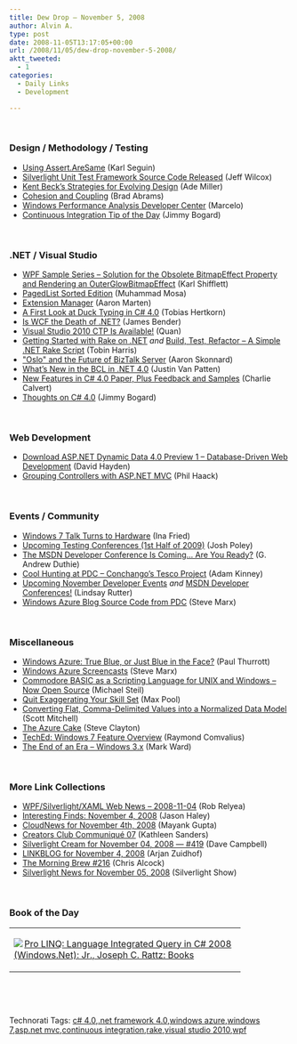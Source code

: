 ```yaml
---
title: Dew Drop – November 5, 2008
author: Alvin A.
type: post
date: 2008-11-05T13:17:05+00:00
url: /2008/11/05/dew-drop-november-5-2008/
aktt_tweeted:
  - 1
categories:
  - Daily Links
  - Development

---
```

&#160;

### Design / Methodology / Testing

  * <a target="_blank" href="http://codebetter.com/blogs/karlseguin/archive/2008/11/04/using-assert-aresame.aspx">Using Assert.AreSame</a> (Karl Seguin)
  * <a target="_blank" href="http://www.jeff.wilcox.name/2008/11/04/test-framework-source/">Silverlight Unit Test Framework Source Code Released</a> (Jeff Wilcox)
  * <a target="_blank" href="http://www.ademiller.com/blogs/tech/2008/11/kent-becks-strategies-for-evolving-design/?&owa_from=feed&owa_sid=">Kent Beck&#8217;s Strategies for Evolving Design</a> (Ade Miller)
  * <a target="_blank" href="http://blogs.msdn.com/brada/archive/2008/11/04/cohesion-and-coupling.aspx">Cohesion and Coupling</a> (Brad Abrams)
  * <a target="_blank" href="http://blogs.msdn.com/marcelolr/archive/2008/11/04/windows-performance-analysis-developer-center.aspx">Windows Performance Analysis Developer Center</a> (Marcelo)
  * <a target="_blank" href="http://www.lostechies.com/blogs/jimmy_bogard/archive/2008/11/04/continuous-integration-tip-of-the-day.aspx">Continuous Integration Tip of the Day</a> (Jimmy Bogard)

&#160;

### .NET / Visual Studio

  * <a target="_blank" href="http://karlshifflett.wordpress.com/2008/11/04/wpf-sample-series-solution-for-the-obsolete-bitmapeffect-property-and-rendering-an-outerglowbitmapeffect/">WPF Sample Series &#8211; Solution for the Obsolete BitmapEffect Property and Rendering an OuterGlowBitmapEffect</a> (Karl Shifflett)
  * <a target="_blank" href="http://mosesofegypt.net/post/PagedList-Sorted-Edition.aspx">PagedList Sorted Edition</a> (Muhammad Mosa)
  * <a target="_blank" href="http://blogs.msdn.com/aaronmar/archive/2008/11/04/extension-manager.aspx">Extension Manager</a> (Aaron Marten)
  * <a target="_blank" href="http://saftsack.fs.uni-bayreuth.de/~dun3/archives/first-look-ducktyping-c-4-0-idynamicobject-metaobject/202.html">A First Look at Duck Typing in C# 4.0</a> (Tobias Hertkorn)
  * <a target="_blank" href="http://jamescbender.com/bendersblog/archive/2008/11/04/is-wcf-the-death-of-.net.aspx">Is WCF the Death of .NET?</a> (James Bender)
  * <a target="_blank" href="http://blogs.msdn.com/vsxteam/archive/2008/11/04/visual-studio-2010-ctp-is-available.aspx">Visual Studio 2010 CTP Is Available!</a> (Quan)
  * <a target="_blank" href="http://www.tobinharris.com/2008/11/4/getting-started-with-rake-on-net">Getting Started with Rake on .NET</a>&#160;_and_&#160;<a target="_blank" href="http://www.tobinharris.com/2008/11/4/build-test-analyze-a-simple-net-rake-script">Build, Test, Refactor &#8211; A Simple .NET Rake Script</a> (Tobin Harris)
  * <a target="_blank" href="http://www.pluralsight.com/community/blogs/aaron/archive/2008/11/04/quot-oslo-quot-and-the-future-of-biztalk-server.aspx">"Oslo" and the Future of BizTalk Server</a> (Aaron Skonnard)
  * <a target="_blank" href="http://blogs.msdn.com/bclteam/archive/2008/11/04/what-s-new-in-the-bcl-in-net-4-0-justin-van-patten.aspx">What&#8217;s New in the BCL in .NET 4.0</a> (Justin Van Patten)
  * <a target="_blank" href="http://blogs.msdn.com/charlie/archive/2008/11/04/new-features-in-c-4-0-paper-plus-feedback-and-samples.aspx">New Features in C# 4.0 Paper, Plus Feedback and Samples</a> (Charlie Calvert)
  * <a target="_blank" href="http://www.lostechies.com/blogs/jimmy_bogard/archive/2008/11/04/thoughts-on-c-4-0.aspx">Thoughts on C# 4.0</a> (Jimmy Bogard)

&#160;

### Web Development

  * <a target="_blank" href="http://www.pnpguidance.net/post/DownloadASPNETDynamicData4Preview1DatabaseDrivenWebDevelopment.aspx">Download ASP.NET Dynamic Data 4.0 Preview 1 &#8211; Database-Driven Web Development</a> (David Hayden)
  * <a target="_blank" href="http://haacked.com/archive/2008/11/04/areas-in-aspnetmvc.aspx">Grouping Controllers with ASP.NET MVC</a> (Phil Haack)

&#160;

### Events / Community

  * <a target="_blank" href="http://news.cnet.com/8301-13860_3-10081548-56.html?part=rss&subj=news&tag=2547-1_3-0-5">Windows 7 Talk Turns to Hardware</a> (Ina Fried)
  * <a target="_blank" href="http://blogs.msdn.com/joshpoley/archive/2008/11/04/upcoming-testing-conferences-1st-half-of-2009.aspx">Upcoming Testing Conferences (1st Half of 2009)</a> (Josh Poley)
  * <a target="_blank" href="http://blogs.msdn.com/gduthie/archive/2008/11/04/the-msdn-developer-conference-is-coming-are-you-ready.aspx">The MSDN Developer Conference Is Coming&#8230; Are You Ready?</a> (G. Andrew Duthie)
  * <a target="_blank" href="http://adamkinney.com/blog/376/default.aspx">Cool Hunting at PDC &#8211; Conchango&#8217;s Tesco Project</a> (Adam Kinney)
  * <a target="_blank" href="http://blogs.msdn.com/lindsay/archive/2008/10/31/upcoming-november-developer-events.aspx">Upcoming November Developer Events</a>&#160;_and_&#160;<a target="_blank" href="http://blogs.msdn.com/lindsay/archive/2008/11/02/msdn-developer-conferences.aspx">MSDN Developer Conferences!</a> (Lindsay Rutter)
  * <a target="_blank" href="http://blog.smarx.com/posts/windows-azure-blog-source-code-from-pdc">Windows Azure Blog Source Code from PDC</a> (Steve Marx)

&#160;

### Miscellaneous

  * <a target="_blank" href="http://www.winsupersite.com/live/azure_blue.asp">Windows Azure: True Blue, or Just Blue in the Face?</a> (Paul Thurrott)
  * <a target="_blank" href="http://blog.smarx.com/posts/windows-azure-screencasts">Windows Azure Screencasts</a> (Steve Marx)
  * <a target="_blank" href="http://www.pagetable.com/?p=48">Commodore BASIC as a Scripting Language for UNIX and Windows &#8211; Now Open Source</a> (Michael Steil)
  * <a target="_blank" href="http://www.codesqueeze.com/quit-exaggerating-on-your-skill-set/">Quit Exaggerating Your Skill Set</a> (Max Pool)
  * <a target="_blank" href="http://aspnet.4guysfromrolla.com/articles/110508-1.aspx">Converting Flat, Comma-Delimited Values into a Normalized Data Model</a> (Scott Mitchell)
  * <a target="_blank" href="http://blogs.msdn.com/stevecla01/archive/2008/11/04/the-azure-cake.aspx">The Azure Cake</a> (Steve Clayton)
  * <a target="_blank" href="http://bink.nu/news/teched-windows-7-feature-overview.aspx">TechEd: Windows 7 Feature Overview</a> (Raymond Comvalius)
  * <a target="_blank" href="http://news.bbc.co.uk/2/hi/technology/7707016.stm">The End of an Era &#8211; Windows 3.x</a> (Mark Ward)

&#160;

### More Link Collections

  * <a target="_blank" href="http://blogs.windowsclient.net/rob_relyea/archive/2008/11/04/wpf-silverlight-xaml-web-news-2008-11-04.aspx">WPF/Silverlight/XAML Web News &#8211; 2008-11-04</a> (Rob Relyea)
  * <a target="_blank" href="http://jasonhaley.com/blog/archive/2008/11/04/142446.aspx">Interesting Finds: November 4, 2008</a> (Jason Haley)
  * <a target="_blank" href="http://www.cloudave.com/link/cloudnews-for-november-4th-2008">CloudNews for November 4th, 2008</a> (Mayank Gupta)
  * <a target="_blank" href="http://blogs.msdn.com/xna/archive/2008/11/04/creators-club-communiqu-07.aspx">Creators Club Communiqué 07</a> (Kathleen Sanders)
  * <a target="_blank" href="http://geekswithblogs.net/WynApseTechnicalMusings/archive/2008/11/04/126619.aspx">Silverlight Cream for November 04, 2008 &#8212; #419</a> (Dave Campbell)
  * <a target="_blank" href="http://www.arjansworld.com/2008/11/04/linkblog-for-november-4-2008/">LINKBLOG for November 4, 2008</a> (Arjan Zuidhof)
  * <a target="_blank" href="http://blog.cwa.me.uk/2008/11/05/the-morning-brew-216/">The Morning Brew #216</a> (Chris Alcock)
  * <a target="_blank" href="http://www.silverlightshow.net/news/Silverlight-News-for-November-05-2008.aspx">Silverlight News for November 05, 2008</a> (Silverlight Show)

&#160;

### Book of the Day

<div style="padding-bottom: 0px; margin: 0px; padding-left: 0px; padding-right: 0px; display: inline; float: none; padding-top: 0px" id="scid:7dc1bd33-94bd-46fd-a20b-0131235bcd47:66a263cf-a4c7-42ee-bfef-eaacb27daa3c" class="wlWriterEditableSmartContent">
  <table cellspacing="0" cellpadding="2" width="400" border="0" unselectable="on">
    <tr>
      <td valign="top" width="400">
        <p>
          <a title="Pro LINQ: Language Integrated Query in C# 2008 (Windows.Net): Jr., Joseph C. Rattz: Books" href="http://www.amazon.com/exec/obidos/ASIN/1590597893/alvinashcraft-20"><img data-recalc-dims="1" decoding="async" src="https://i0.wp.com/images.amazon.com/images/P/1590597893.01.MZZZZZZZ.jpg?w=660" border="0" align="left" style="float:left" />Pro LINQ: Language Integrated Query in C# 2008 (Windows.Net): Jr., Joseph C. Rattz: Books</a>
        </p>
      </td>
    </tr>
  </table>
</div>

&#160;

<div style="padding-bottom: 0px; margin: 0px; padding-left: 0px; padding-right: 0px; display: inline; float: none; padding-top: 0px" id="scid:C16BAC14-9A3D-4c50-9394-FBFEF7A93539:e475c69b-aa26-4027-8bbc-701553f6c3b6" class="wlWriterEditableSmartContent">
  <!--dotnetkickit-->
</div>

&#160;

<div style="padding-bottom: 0px; margin: 0px; padding-left: 0px; padding-right: 0px; display: inline; float: none; padding-top: 0px" id="scid:0767317B-992E-4b12-91E0-4F059A8CECA8:6b38e389-0b85-41b8-821a-d8d41226f29e" class="wlWriterEditableSmartContent">
  Technorati Tags: <a href="http://technorati.com/tags/c%23+4.0" rel="tag">c# 4.0</a>,<a href="http://technorati.com/tags/.net+framework+4.0" rel="tag">.net framework 4.0</a>,<a href="http://technorati.com/tags/windows+azure" rel="tag">windows azure</a>,<a href="http://technorati.com/tags/windows+7" rel="tag">windows 7</a>,<a href="http://technorati.com/tags/asp.net+mvc" rel="tag">asp.net mvc</a>,<a href="http://technorati.com/tags/continuous+integration" rel="tag">continuous integration</a>,<a href="http://technorati.com/tags/rake" rel="tag">rake</a>,<a href="http://technorati.com/tags/visual+studio+2010" rel="tag">visual studio 2010</a>,<a href="http://technorati.com/tags/wpf" rel="tag">wpf</a>
</div>